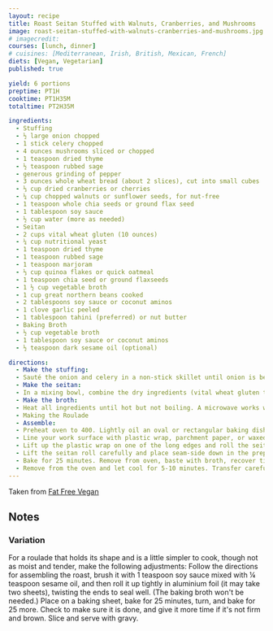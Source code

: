 ```yaml
---
layout: recipe
title: Roast Seitan Stuffed with Walnuts, Cranberries, and Mushrooms
image: roast-seitan-stuffed-with-walnuts-cranberries-and-mushrooms.jpg
# imagecredit:
courses: [lunch, dinner]
# cuisines: [Mediterranean, Irish, British, Mexican, French]
diets: [Vegan, Vegetarian]
published: true

yield: 6 portions
preptime: PT1H
cooktime: PT1H35M
totaltime: PT2H35M

ingredients:
  - Stuffing
  - ½ large onion chopped
  - 1 stick celery chopped
  - 4 ounces mushrooms sliced or chopped
  - 1 teaspoon dried thyme
  - ½ teaspoon rubbed sage
  - generous grinding of pepper
  - 3 ounces whole wheat bread (about 2 slices), cut into small cubes
  - ⅓ cup dried cranberries or cherries
  - ¼ cup chopped walnuts or sunflower seeds, for nut-free
  - 1 teaspoon whole chia seeds or ground flax seed
  - 1 tablespoon soy sauce
  - ½ cup water (more as needed)
  - Seitan
  - 2 cups vital wheat gluten (10 ounces)
  - ¼ cup nutritional yeast
  - 1 teaspoon dried thyme
  - 1 teaspoon rubbed sage
  - 1 teaspoon marjoram
  - ⅓ cup quinoa flakes or quick oatmeal
  - 1 teaspoon chia seed or ground flaxseeds
  - 1 ½ cup vegetable broth
  - 1 cup great northern beans cooked
  - 2 tablespoons soy sauce or coconut aminos
  - 1 clove garlic peeled
  - 1 tablespoon tahini (preferred) or nut butter
  - Baking Broth
  - ½ cup vegetable broth
  - 1 tablespoon soy sauce or coconut aminos
  - ½ teaspoon dark sesame oil (optional)

directions:
  - Make the stuffing:
  - Sauté the onion and celery in a non-stick skillet until onion is becoming translucent. Add the mushrooms, thyme, sage, and a generous grating of black pepper and cover. Cook until mushrooms exude their juices, about 3 minutes. Add the remaining ingredients along with enough water to moisten the stuffing but not make it soaking wet. Remove from heat and keep covered.
  - Make the seitan:
  - In a mixing bowl, combine the dry ingredients (vital wheat gluten through chia seeds). Place the 1 ½ cups of broth, white beans, soy sauce, and garlic in blender and process until liquefied. Make a well in the center of the dry ingredients, add the bean mixture, and stir until gluten is completely moistened. Drizzle the tahini over the top and knead it into the dough. Keep kneading until dough holds together in a ball. Set aside while you make the broth.
  - Make the broth:
  - Heat all ingredients until hot but not boiling. A microwave works well for this.
  - Making the Roulade
  - Assemble:
  - Preheat oven to 400. Lightly oil an oval or rectangular baking dish, 11-13 inches long and 6-8 inches wide. (Your seitan will expand to fit it, so try not to use a very wide dish.)
  - Line your work surface with plastic wrap, parchment paper, or waxed paper. Place the dough in the center, cover it with plastic wrap, and roll out the seitan, making sure that it is the same thickness in all places, until it's about 9x13 (an inch or so either way doesn't matter, but make sure it's not longer than your pan). Spread the stuffing evenly, leaving a 1-inch margin on all sides.
  - Lift up the plastic wrap on one of the long edges and roll the seitan up like a jelly roll. (Alternatively, arrange the stuffing in a horizontal line across the middle of the seitan and bring one long edge up and over it to the other side.) Pinch the ends sealed first and then pinch well to seal the long seam. Take care to make sure that the edges are completely sealed and no gaps or stuffing shows.
  - Lift the seitan roll carefully and place seam-side down in the prepared casserole dish. Pour the baking broth over it, add rosemary, and cover tightly. If the dish doesn't have a cover, use aluminium foil to cover tightly. (Did I mention "tightly?" Tightly! I enclosed even the bottom of the dish in foil.)
  - Bake for 25 minutes. Remove from oven, baste with broth, recover tightly, and bake for another 25 minutes. Baste again and return to oven uncovered for about 30 minutes. Baste 2 or 3 times as it's cooking. Seitan is done when top seems firm and brown and the broth has evaporated. You can test it by cutting a small slit in the middle; if it is doughy rather than firm, return to the oven.
  - Remove from the oven and let cool for 5-10 minutes. Transfer carefully to a cutting board or serving platter and cut into ½-inch slices.
---
```


Taken from [Fat Free Vegan](https://blog.fatfreevegan.com/2011/12/seitan-stuffed-with-walnuts-dried-cranberries-and-mushrooms.html)

## Notes

### Variation

For a roulade that holds its shape and is a little simpler to cook, though not as moist and tender, make the following adjustments: Follow the directions for assembling the roast, brush it with 1 teaspoon soy sauce mixed with ¼ teaspoon sesame oil, and then roll it up tightly in aluminium foil (it may take two sheets), twisting the ends to seal well. (The baking broth won't be needed.) Place on a baking sheet, bake for 25 minutes, turn, and bake for 25 more. Check to make sure it is done, and give it more time if it's not firm and brown. Slice and serve with gravy.
